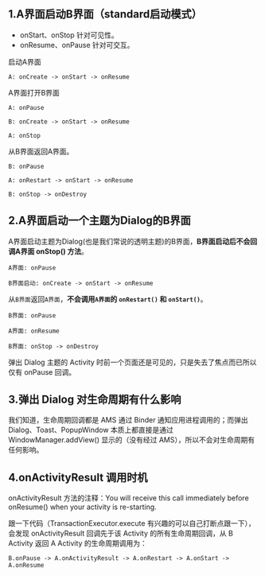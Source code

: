 ## 1.A界面启动B界面（standard启动模式）

- onStart、onStop 针对可见性。
- onResume、onPause 针对可交互。

启动A界面
```shell
A: onCreate -> onStart -> onResume
```
A界面打开B界面
```shell
A: onPause

B: onCreate -> onStart -> onResume

A: onStop
```

从B界面返回A界面。

```shell
B: onPause

A: onRestart -> onStart -> onResume

B: onStop -> onDestroy
```
## 2.A界面启动一个主题为Dialog的B界面

A界面启动主题为Dialog(也是我们常说的透明主题)的B界面，**B界面启动后不会回调A界面 onStop() 方法**。

```shell
A界面: onPause

B界面启动: onCreate -> onStart -> onResume
```

从`B界面`返回`A界面`，**不会调用`A界面`的 `onRestart()` 和 `onStart()`**。

```shell
B界面: onPause

A界面: onResume

B界面: onStop -> onDestroy
```
弹出 Dialog 主题的 Activity 时前一个页面还是可见的，只是失去了焦点而已所以仅有 onPause 回调。

## 3.弹出 Dialog 对生命周期有什么影响

我们知道，生命周期回调都是 AMS 通过 Binder 通知应用进程调用的；而弹出 Dialog、Toast、PopupWindow 本质上都直接是通过 WindowManager.addView() 显示的（没有经过 AMS），所以不会对生命周期有任何影响。


## 4.onActivityResult 调用时机
onActivityResult 方法的注释：You will receive this call immediately before onResume() when your activity is re-starting. 

跟一下代码（TransactionExecutor.execute 有兴趣的可以自己打断点跟一下），会发现 onActivityResult 回调先于该 Activity 的所有生命周期回调，从 B Activity 返回 A Activity 的生命周期调用为： 
```shell
B.onPause -> A.onActivityResult -> A.onRestart -> A.onStart -> A.onResume
```


